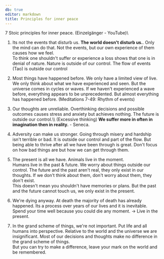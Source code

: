 ```yaml
---
db: true
editor: markdown
title: Principles for inner peace
---
```


7 Stoic principles for inner peace. (Einzelgänger - YouTube)\
1. Its not the events that disturb us. **The world doesn\'t disturb
us.**. Only the mind can do that. Not the events, but our own experience
of them causes how we feel.\
To think one shouldn\'t suffer or experience a loss shows that one is in
denial of nature. Nature is outside of our control. The flow of events
(Tao) is outside our control

1.  Most things have happened before. We only have a limited view of
    live. We only think about what we have experienced and seen. But the
    universe comes in cycles or waves. If we haven\'t experienced a wave
    before, everything appears to be unprecedented. But almost
    everything has happened before. (Meditations 7-49: Rhythm of events)
2.  Our thoughts are unreliable. Overthinking decisions and possible
    outcomes causes stress and anxiety but achieves nothing. The future
    is outside our control.\\\\ (Excessive thinking) **We suffer more in
    often in imagination then in reality.** - Seneca.
3.  Adversity can make us stronger. Going through misery and hardship
    isn\'t terrible or bad. It is outside our control and part of the
    flow. But being able to thrive after all we have been through is
    great. Don\'t focus on how bad things are but how we can get through
    them.
4.  The present is all we have. Animals live in the moment.\
    Humans live in the past & future. We worry about things outside our
    control. The future and the past aren\'t real, they only exist in
    our thoughts. If we don\'t think about them, don\'t worry about
    them, they don\'t exist.\
    This doesn\'t mean you shouldn\'t have memories or plans. But the
    past and the future cannot touch us, we only exist in the present.
5.  We\'re dying anyway. At death the majority of death has already
    happened. Its a process over years of our lives and it is
    inevitable. Spend your time well because you could die any moment.
    -\> Live in the present.
6.  In the grand scheme of things, we\'re not important. Put life and
    all humans into perspective. Relative to the world and the universe
    we are insignificant. Most of our decisions and thoughts make no
    difference in the grand scheme of things.\
    But you can try to make a difference, leave your mark on the world
    and be remembered.
